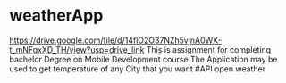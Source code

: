 # weatherApp
https://drive.google.com/file/d/14flO2O37NZh5vjnA0WX-t_mNFqxXD_TH/view?usp=drive_link
This is assignment for completing bachelor Degree on Mobile Development course 
The Application may be used to get temperature of any City that you want
#API
open weather 
